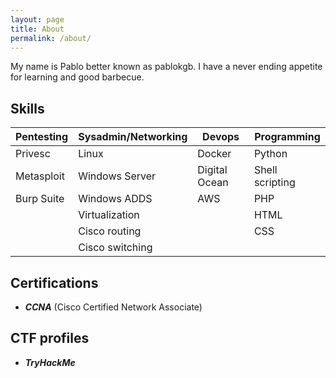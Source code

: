 ```yaml
---
layout: page
title: About
permalink: /about/
---
```


My name is Pablo better known as pablokgb. I have a never ending appetite for learning and good barbecue.

<div class="divider"></div>

## Skills

| Pentesting | Sysadmin/Networking | Devops        | Programming     |
|------------|---------------------|---------------|-----------------|
| Privesc    | Linux               | Docker        | Python          |
| Metasploit | Windows Server      | Digital Ocean | Shell scripting |
| Burp Suite | Windows ADDS        | AWS           | PHP             |
|            | Virtualization      |               | HTML            |
|            | Cisco routing       |               | CSS             |
|            | Cisco switching     |               |                 |

<div class="divider"></div>

## Certifications

* ***CCNA*** (Cisco Certified Network Associate)

<div class="divider"></div>

## CTF profiles

* ***TryHackMe*** 

<script src="https://tryhackme.com/badge/649705"></script>


